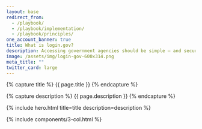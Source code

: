 ```yaml
---
layout: base
redirect_from:
  - /playbook/
  - /playbook/implementation/
  - /playbook/principles/
one_account_banner: true
title: What is login.gov?
description: Accessing government agencies should be simple — and secure.
image: /assets/img/login-gov-600x314.png
meta_title: ""
twitter_card: large
---
```

{% capture title %}
{{ page.title }}
{% endcapture %}

{% capture description %}
{{ page.description }}
{% endcapture %}

{% include hero.html title=title description=description %}

{% include components/3-col.html %}
